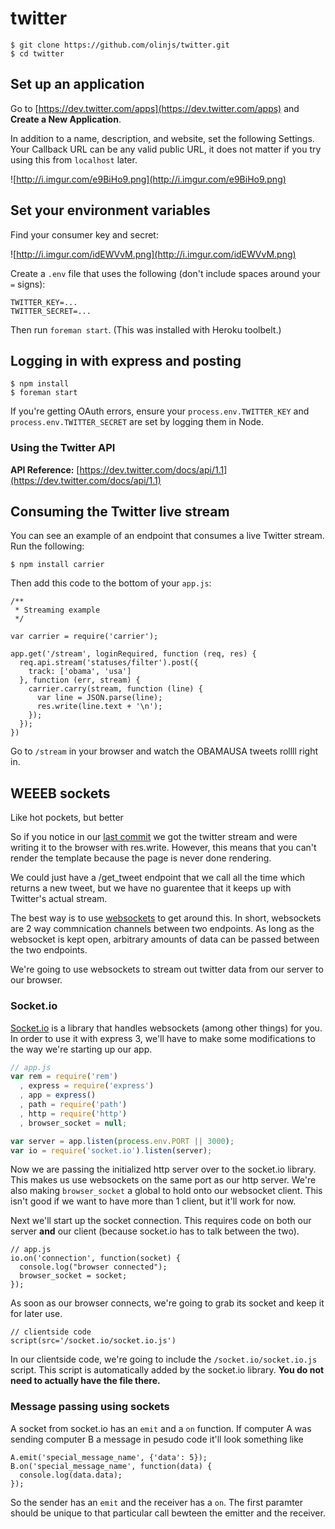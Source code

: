 # twitter

```
$ git clone https://github.com/olinjs/twitter.git
$ cd twitter
```

## Set up an application

Go to [https://dev.twitter.com/apps](https://dev.twitter.com/apps) and **Create a New Application**.

In addition to a name, description, and website, set the following Settings. Your Callback URL can be any valid public URL, it does not matter if you try using this from `localhost` later.

![http://i.imgur.com/e9BiHo9.png](http://i.imgur.com/e9BiHo9.png)

## Set your environment variables

Find your consumer key and secret:

![http://i.imgur.com/idEWVvM.png](http://i.imgur.com/idEWVvM.png)

Create a `.env` file that uses the following (don't include spaces around your `=` signs):

```
TWITTER_KEY=...
TWITTER_SECRET=...
```

Then run `foreman start`. (This was installed with Heroku toolbelt.)

## Logging in with express and posting

```
$ npm install
$ foreman start
```

If you're getting OAuth errors, ensure your `process.env.TWITTER_KEY` and `process.env.TWITTER_SECRET` are set by logging them in Node.

### Using the Twitter API

**API Reference:** [https://dev.twitter.com/docs/api/1.1](https://dev.twitter.com/docs/api/1.1)

## Consuming the Twitter live stream

You can see an example of an endpoint that consumes a live Twitter stream. Run the following:

```
$ npm install carrier
```

Then add this code to the bottom of your `app.js`:

```
/**
 * Streaming example
 */

var carrier = require('carrier');

app.get('/stream', loginRequired, function (req, res) {
  req.api.stream('statuses/filter').post({
    track: ['obama', 'usa']
  }, function (err, stream) {
    carrier.carry(stream, function (line) {
      var line = JSON.parse(line);
      res.write(line.text + '\n');
    });
  });
})
```

Go to `/stream` in your browser and watch the OBAMAUSA tweets rollll right in.

## WEEEB sockets
Like hot pockets, but better

So if you notice in our [last commit](https://github.com/olinjs/twitter/tree/411ff1e1f291d70c1d61bda37cc5087cf61e2854) we got the twitter stream and were writing it to the browser with res.write. However, this means that you can't render the template because the page is never done rendering.

We could just have a /get_tweet endpoint that we call all the time which returns a new tweet, but we have no guarentee that it keeps up with Twitter's actual stream. 

The best way is to use [websockets](http://en.wikipedia.org/wiki/WebSocket) to get around this. In short, websockets are 2 way commnication channels between two endpoints. As long as the websocket is kept open, arbitrary amounts of data can be passed between the two endpoints.

We're going to use websockets to stream out twitter data from our server to our browser.

### Socket.io

[Socket.io](http://socket.io/) is a library that handles websockets (among other things) for you. In order to use it with express 3, we'll have to make some modifications to the way we're starting up our app.

```js
// app.js
var rem = require('rem')
  , express = require('express')
  , app = express()
  , path = require('path')
  , http = require('http')
  , browser_socket = null;

var server = app.listen(process.env.PORT || 3000);
var io = require('socket.io').listen(server);
```

Now we are passing the initialized http server over to the socket.io library. This makes us use websockets on the same port as our http server. We're also making `browser_socket` a global to hold onto our websocket client. This isn't good if we want to have more than 1 client, but it'll work for now.

Next we'll start up the socket connection. This requires code on both our server **and** our client (because socket.io has to talk between the two).

```
// app.js
io.on('connection', function(socket) {
  console.log("browser connected");
  browser_socket = socket;
});
```

As soon as our browser connects, we're going to grab its socket and keep it for later use.

```jade
// clientside code
script(src='/socket.io/socket.io.js')
```

In our clientside code, we're going to include the `/socket.io/socket.io.js` script. This script is automatically added by the socket.io library. **You do not need to actually have the file there.**

### Message passing using sockets

A socket from socket.io has an `emit` and a `on` function. If computer A was sending computer B a message in pesudo code it'll look something like

```
A.emit('special_message_name', {'data': 5});
B.on('special_message_name', function(data) {
  console.log(data.data);
});
```

So the sender has an `emit` and the receiver has a `on`. The first paramter should be unique to that particular call bewteen the emitter and the receiver. 
